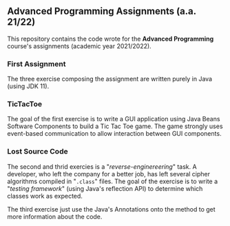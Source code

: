 ## Advanced Programming Assignments (a.a. 21/22)

This repository contains the code wrote for the **Advanced Programming** course's assignments (academic year 2021/2022). 

### First Assignment

The three exercise composing the assignment are written purely in Java (using JDK 11). 

### TicTacToe
The goal of the first exercise is to write a GUI application using Java Beans Software Components to build a Tic Tac Toe game. 
The game strongly uses event-based communication to allow interaction between GUI components.

### Lost Source Code
The second and thrid exercies is a "*reverse-enginereering*" task. A developer, who left the company for a better job, has left several cipher algorithms compiled in "`.class`" files. 
The goal of the exercise is to write a "*testing framework*" (using Java's reflection API) to determine which classes work as expected.

The third exercise just use the Java's Annotations onto the method to get more information about the code.

